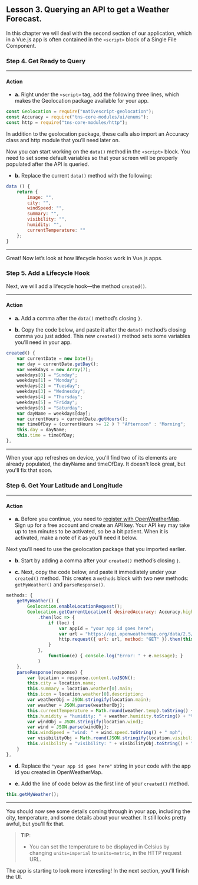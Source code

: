 ## Lesson 3. Querying an API to get a Weather Forecast.

In this chapter we will deal with the second section of our application, which in a Vue.js app is often contained in the `<script>` block of a Single File Component.

### Step 4. Get Ready to Query

<hr data-action="start" />

#### Action

* **a.** Right under the `<script>` tag, add the following three lines, which makes the Geolocation package available for your app.

``` JavaScript
const Geolocation = require("nativescript-geolocation");
const Accuracy = require("tns-core-modules/ui/enums");
const http = require("tns-core-modules/http");
```

In addition to the geolocation package, these calls also import an Accuracy class and http module that you’ll need later on.

Now you can start working on the `data()` method in the `<script>` block. You need to set some default variables so that your screen will be properly populated after the API is queried.

* **b.** Replace the current `data()` method with the following:

``` JavaScript
data () {
    return {
        image: "",
        city: "",
        windSpeed: "",
        summary: "",
        visibility: "",
        humidity: "",
        currentTemperature: ""
    };
}
```

<hr data-action="end" />

Great! Now let’s look at how lifecycle hooks work in Vue.js apps.

### Step 5. Add a Lifecycle Hook

Next, we will add a lifecycle hook—the method `created()`.

<hr data-action="start" />

#### Action

* **a.** Add a comma after the `data()` method’s closing `}`.

* **b.** Copy the code below, and paste it after the `data()` method’s closing comma you just added. This new `created()` method sets some variables you’ll need in your app.

``` JavaScript
created() {
    var currentDate = new Date();
    var day = currentDate.getDay();
    var weekdays = new Array(7);
    weekdays[0] = "Sunday";
    weekdays[1] = "Monday";
    weekdays[2] = "Tuesday";
    weekdays[3] = "Wednesday";
    weekdays[4] = "Thursday";
    weekdays[5] = "Friday";
    weekdays[6] = "Saturday";
    var dayName = weekdays[day];
    var currentHours = currentDate.getHours();
    var timeOfDay = (currentHours >= 12 ) ? "Afternoon" : "Morning";
    this.day = dayName;
    this.time = timeOfDay;
},
```

<hr data-action="end" />

When your app refreshes on device, you'll find two of its elements are already populated, the dayName and timeOfDay. It doesn't look great, but you'll fix that soon.

### Step 6. Get Your Latitude and Longitude

<hr data-action="start" />

#### Action

* **a.** Before you continue, you need to [register with OpenWeatherMap](https://home.openweathermap.org/users/sign_up). Sign up for a free account and create an API key. Your API key may take up to ten minutes to be activated, so be a bit patient. When it is activated, make a note of it as you'll need it below.

Next you’ll need to use the geolocation package that you imported earlier.

* **b**. Start by adding a comma after your `created()` method’s closing `}`.

* **c.** Next, copy the code below, and paste it immediately under your `created()` method. This creates a `methods` block with two new methods: `getMyWeather()` and `parseResponse()`.

``` JavaScript
methods: {
    getMyWeather() {
        Geolocation.enableLocationRequest();
        Geolocation.getCurrentLocation({ desiredAccuracy: Accuracy.high, updateDistance: 0.1, timeout: 20000 })
            .then(loc => {
                if (loc) {
                    var appId = "your app id goes here";
                    var url = "https://api.openweathermap.org/data/2.5/weather?APPID=" + appId + "&units=imperial&lat=" + loc.latitude + "&lon=" + loc.longitude;
                    http.request({ url: url, method: "GET" }).then(this.parseResponse)
                }
            },
                function(e) { console.log("Error: " + e.message); }
            )
    },
    parseResponse(response) {
        var location = response.content.toJSON();
        this.city = location.name;
        this.summary = location.weather[0].main;
        this.icon = location.weather[0].description;
        var weatherObj = JSON.stringify(location.main);
        var weather = JSON.parse(weatherObj);
        this.currentTemperature = Math.round(weather.temp).toString() + "°";
        this.humidity = "humidity: " + weather.humidity.toString() + "%";
        var windObj = JSON.stringify(location.wind);
        var wind = JSON.parse(windObj);
        this.windSpeed = "wind: " + wind.speed.toString() + " mph";
        var visibilityObj = Math.round(JSON.stringify(location.visibility)/1609.344);
        this.visibility = "visibility: " + visibilityObj.toString() + " m";
    }
},
```

* **d.** Replace the `"your app id goes here"` string in your code with the app id you created in OpenWeatherMap.

* **e.** Add the line of code below as the first line of your `created()` method.

``` JavaScript
this.getMyWeather();
```

<hr data-action="end" />

You should now see some details coming through in your app, including the city, temperature, and some details about your weather. It still looks pretty awful, but you'll fix that.

> **TIP**:
> * You can set the temperature to be displayed in Celsius by changing `units=imperial` to `units=metric`, in the HTTP request URL.

The app is starting to look more interesting! In the next section, you'll finish the UI.
